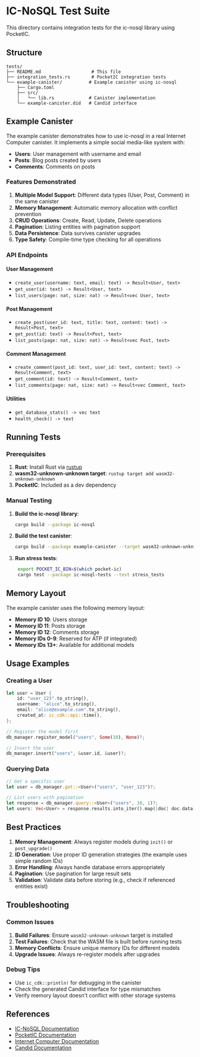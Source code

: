 # IC-NoSQL Test Suite

This directory contains integration tests for the ic-nosql library using PocketIC.

## Structure

```
tests/
├── README.md                   # This file
├── integration_tests.rs        # PocketIC integration tests
└── example-canister/          # Example canister using ic-nosql
    ├── Cargo.toml
    ├── src/
    │   └── lib.rs             # Canister implementation
    └── example-canister.did   # Candid interface
```

## Example Canister

The example canister demonstrates how to use ic-nosql in a real Internet Computer canister. It implements a simple social media-like system with:

- **Users**: User management with username and email
- **Posts**: Blog posts created by users
- **Comments**: Comments on posts

### Features Demonstrated

1. **Multiple Model Support**: Different data types (User, Post, Comment) in the same canister
2. **Memory Management**: Automatic memory allocation with conflict prevention
3. **CRUD Operations**: Create, Read, Update, Delete operations
4. **Pagination**: Listing entities with pagination support
5. **Data Persistence**: Data survives canister upgrades
6. **Type Safety**: Compile-time type checking for all operations

### API Endpoints

#### User Management
- `create_user(username: text, email: text) -> Result<User, text>`
- `get_user(id: text) -> Result<User, text>`
- `list_users(page: nat, size: nat) -> Result<vec User, text>`

#### Post Management
- `create_post(user_id: text, title: text, content: text) -> Result<Post, text>`
- `get_post(id: text) -> Result<Post, text>`
- `list_posts(page: nat, size: nat) -> Result<vec Post, text>`

#### Comment Management
- `create_comment(post_id: text, user_id: text, content: text) -> Result<Comment, text>`
- `get_comment(id: text) -> Result<Comment, text>`
- `list_comments(page: nat, size: nat) -> Result<vec Comment, text>`

#### Utilities
- `get_database_stats() -> vec text`
- `health_check() -> text`

## Running Tests

### Prerequisites

1. **Rust**: Install Rust via [rustup](https://rustup.rs/)
2. **wasm32-unknown-unknown target**: `rustup target add wasm32-unknown-unknown`
3. **PocketIC**: Included as a dev dependency

### Manual Testing

1. **Build the ic-nosql library**:
   ```bash
   cargo build --package ic-nosql
   ```

2. **Build the test canister**:
   ```bash
   cargo build --package example-canister --target wasm32-unknown-unknown --release
   ```

3. **Run stress tests**:
   ```bash
    export POCKET_IC_BIN=$(which pocket-ic)
    cargo test --package ic-nosql-tests --test stress_tests
   ```
## Memory Layout

The example canister uses the following memory layout:

- **Memory ID 10**: Users storage
- **Memory ID 11**: Posts storage
- **Memory ID 12**: Comments storage
- **Memory IDs 0-9**: Reserved for ATP (if integrated)
- **Memory IDs 13+**: Available for additional models

## Usage Examples

### Creating a User
```rust
let user = User {
    id: "user_123".to_string(),
    username: "alice".to_string(),
    email: "alice@example.com".to_string(),
    created_at: ic_cdk::api::time(),
};

// Register the model first
db_manager.register_model("users", Some(10), None)?;

// Insert the user
db_manager.insert("users", &user.id, &user)?;
```

### Querying Data
```rust
// Get a specific user
let user = db_manager.get::<User>("users", "user_123")?;

// List users with pagination
let response = db_manager.query::<User>("users", 10, 1)?;
let users: Vec<User> = response.results.into_iter().map(|doc| doc.data).collect();
```

## Best Practices

1. **Memory Management**: Always register models during `init()` or `post_upgrade()`
2. **ID Generation**: Use proper ID generation strategies (the example uses simple random IDs)
3. **Error Handling**: Always handle database errors appropriately
4. **Pagination**: Use pagination for large result sets
5. **Validation**: Validate data before storing (e.g., check if referenced entities exist)

## Troubleshooting

### Common Issues

1. **Build Failures**: Ensure `wasm32-unknown-unknown` target is installed
2. **Test Failures**: Check that the WASM file is built before running tests
3. **Memory Conflicts**: Ensure unique memory IDs for different models
4. **Upgrade Issues**: Always re-register models after upgrades

### Debug Tips

- Use `ic_cdk::println!` for debugging in the canister
- Check the generated Candid interface for type mismatches
- Verify memory layout doesn't conflict with other storage systems

## References

- [IC-NoSQL Documentation](../packages/ic-nosql/src/lib.rs)
- [PocketIC Documentation](https://docs.rs/pocket-ic)
- [Internet Computer Documentation](https://internetcomputer.org/docs)
- [Candid Documentation](https://github.com/dfinity/candid)
